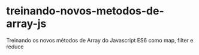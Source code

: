 # treinando-novos-metodos-de-array-js
Treinando os novos métodos de Array do Javascript ES6 como map, filter e reduce
